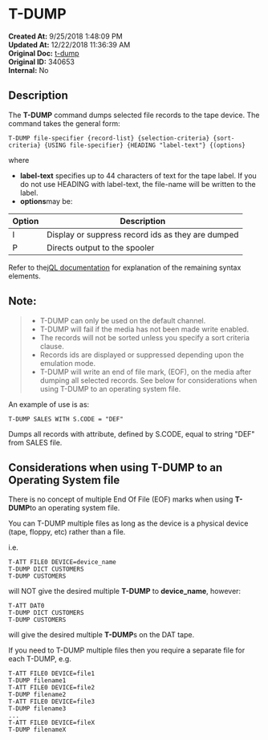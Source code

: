 # T-DUMP

**Created At:** 9/25/2018 1:48:09 PM  
**Updated At:** 12/22/2018 11:36:39 AM  
**Original Doc:** [t-dump](https://docs.jbase.com/49399-tape/t-dump)  
**Original ID:** 340653  
**Internal:** No  


## Description 

The **T-DUMP** command dumps selected file records to the tape device. The command takes the general form:

```
T-DUMP file-specifier {record-list} {selection-criteria} {sort-criteria} {USING file-specifier} {HEADING "label-text"} {(options}
```

where

- **label-text** specifies up to 44 characters of text for the tape label. If you do not use HEADING with label-text, the file-name will be written to the label.
- **options**may be:



| Option<br> | Description<br> |
| --- | --- |
| I<br> | Display or suppress record ids as they are dumped<br> |
| P<br> | Directs output to the spooler<br> |


Refer to the[jQL documentation](jql-index) for explanation of the remaining syntax elements.



## Note: 


> - T-DUMP can only be used on the default channel.
> - T-DUMP will fail if the media has not been made write enabled.
> - The records will not be sorted unless you specify a sort criteria clause.
> - Records ids are displayed or suppressed depending upon the emulation mode.
> - T-DUMP will write an end of file mark, (EOF), on the media after dumping all selected records. See below for considerations when using T-DUMP to an operating system file.




An example of use is as:

```
T-DUMP SALES WITH S.CODE = "DEF"
```

Dumps all records with attribute, defined by S.CODE, equal to string "DEF" from SALES file.



## Considerations when using T-DUMP to an Operating System file

There is no concept of multiple End Of File (EOF) marks when using **T-DUMP**to an operating system file.

You can T-DUMP multiple files as long as the device is a physical device (tape, floppy, etc) rather than a file.

i.e.

```
T-ATT FILE0 DEVICE=device_name
T-DUMP DICT CUSTOMERS
T-DUMP CUSTOMERS
```

will NOT give the desired multiple **T-DUMP** to **device\_name**, however:

```
T-ATT DAT0
T-DUMP DICT CUSTOMERS
T-DUMP CUSTOMERS
```

will give the desired multiple **T-DUMP**s on the DAT tape.

If you need to T-DUMP multiple files then you require a separate file for each T-DUMP, e.g.

```
T-ATT FILE0 DEVICE=file1
T-DUMP filename1
T-ATT FILE0 DEVICE=file2
T-DUMP filename2
T-ATT FILE0 DEVICE=file3
T-DUMP filename3
...
T-ATT FILE0 DEVICE=fileX
T-DUMP filenameX
```

  
<PageFooter />

